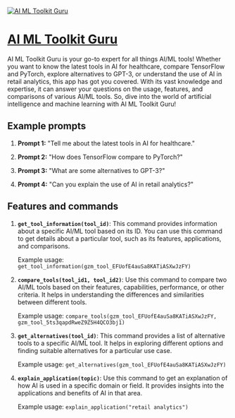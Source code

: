 [![AI ML Toolkit Guru](https://files.oaiusercontent.com/file-Ko5mJTPthC0ckKUDHpkZEJCS?se=2123-10-17T16%3A03%3A36Z&sp=r&sv=2021-08-06&sr=b&rscc=max-age%3D31536000%2C%20immutable&rscd=attachment%3B%20filename%3DIMG_5054.jpg&sig=8iCP%2BM%2BefTQhFJjjWZE9Sj/yasvTTQEk/7u7icLXH/w%3D)](https://chat.openai.com/g/g-1Zx0D3TVc-ai-ml-toolkit-guru)

# [AI ML Toolkit Guru](https://chat.openai.com/g/g-1Zx0D3TVc-ai-ml-toolkit-guru)

AI ML Toolkit Guru is your go-to expert for all things AI/ML tools! Whether you want to know the latest tools in AI for healthcare, compare TensorFlow and PyTorch, explore alternatives to GPT-3, or understand the use of AI in retail analytics, this app has got you covered. With its vast knowledge and expertise, it can answer your questions on the usage, features, and comparisons of various AI/ML tools. So, dive into the world of artificial intelligence and machine learning with AI ML Toolkit Guru!

## Example prompts

1. **Prompt 1:** "Tell me about the latest tools in AI for healthcare."

2. **Prompt 2:** "How does TensorFlow compare to PyTorch?"

3. **Prompt 3:** "What are some alternatives to GPT-3?"

4. **Prompt 4:** "Can you explain the use of AI in retail analytics?"

## Features and commands

1. **`get_tool_information(tool_id)`**: This command provides information about a specific AI/ML tool based on its ID. You can use this command to get details about a particular tool, such as its features, applications, and comparisons.

    Example usage: `get_tool_information(gzm_tool_EFUofE4auSa8KATiASXwJzFY)`

2. **`compare_tools(tool_id1, tool_id2)`**: Use this command to compare two AI/ML tools based on their features, capabilities, performance, or other criteria. It helps in understanding the differences and similarities between different tools.

    Example usage: `compare_tools(gzm_tool_EFUofE4auSa8KATiASXwJzFY, gzm_tool_5ts3qapdRweZ9Z5H4QCO3bj1)`

3. **`get_alternatives(tool_id)`**: This command provides a list of alternative tools to a specific AI/ML tool. It helps in exploring different options and finding suitable alternatives for a particular use case.

    Example usage: `get_alternatives(gzm_tool_EFUofE4auSa8KATiASXwJzFY)`

4. **`explain_application(topic)`**: Use this command to get an explanation of how AI is used in a specific domain or field. It provides insights into the applications and benefits of AI in that area.

    Example usage: `explain_application("retail analytics")`